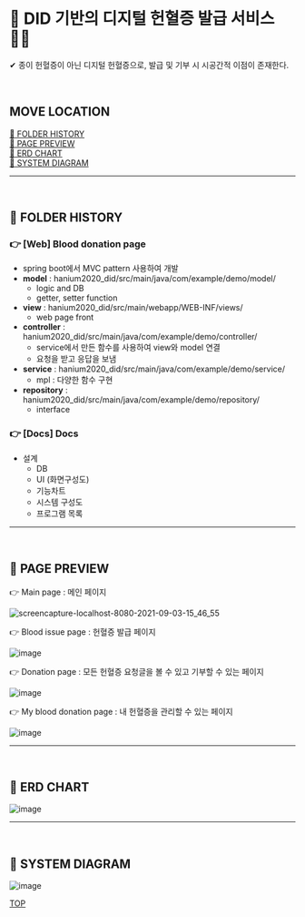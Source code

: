 # 💉 DID 기반의 디지털 헌혈증 발급 서비스 👨‍⚕️ <a name="top"></a>
✔ 종이 헌혈증이 아닌 디지털 헌혈증으로, 발급 및 기부 시 시공간적 이점이 존재한다.

<br/>

## MOVE LOCATION

<a href="#history">📂 FOLDER HISTORY </a><br/>
<a href="#preview">📸 PAGE PREVIEW </a><br/>
<a href="#erd">📄 ERD CHART </a><br/>
<a href="#system">📄 SYSTEM DIAGRAM </a><br/>

<hr/>
<br/>

## 📂 FOLDER HISTORY <a name="history"></a>
### 👉 [Web] Blood donation page
- spring boot에서 MVC pattern 사용하여 개발
- <b>model</b> : hanium2020_did/src/main/java/com/example/demo/model/
  - logic and DB
  - getter, setter function
- <b>view</b> : hanium2020_did/src/main/webapp/WEB-INF/views/
  - web page front
- <b>controller</b> : hanium2020_did/src/main/java/com/example/demo/controller/
  - service에서 만든 함수를 사용하여 view와 model 연결
  - 요청을 받고 응답을 보냄
- <b>service</b> : hanium2020_did/src/main/java/com/example/demo/service/
  - mpl : 다양한 함수 구현
- <b>repository</b> : hanium2020_did/src/main/java/com/example/demo/repository/
  - interface
  
### 👉 [Docs] Docs
- 설계
  - DB
  - UI (화면구성도)
  - 기능차트
  - 시스템 구성도
  - 프로그램 목록

<hr/>
<br/>

## 📸 PAGE PREVIEW <a name="preview"></a>
👉 Main page
: 메인 페이지

![screencapture-localhost-8080-2021-09-03-15_46_55](https://user-images.githubusercontent.com/63227474/131963946-e8bf4532-7f5f-4323-bbc8-1a6fb465db78.png)

👉 Blood issue page
: 헌혈증 발급 페이지

![image](https://user-images.githubusercontent.com/63227474/131963675-39d7611d-214e-45c0-a25e-99d2730f5d98.png)

👉 Donation page
: 모든 헌혈증 요청글을 볼 수 있고 기부할 수 있는 페이지

![image](https://user-images.githubusercontent.com/63227474/131963720-31e93719-6e0b-4ff5-9856-034dbafd783c.png)

👉 My blood donation page
: 내 헌혈증을 관리할 수 있는 페이지

![image](https://user-images.githubusercontent.com/63227474/131963646-b337f905-c370-4bba-8dfd-84f631c25fd8.png)


<hr/>
<br/>

## 📄 ERD CHART <a name="erd"></a>

![image](https://user-images.githubusercontent.com/63227474/131963795-3f947129-72b9-4cd2-b0da-0ab0832568b8.png)

<hr/>
<br/>

## 📄 SYSTEM DIAGRAM <a name="system"></a>

![image](https://user-images.githubusercontent.com/63227474/131963903-00e38f0a-9c83-42e8-8ee3-68a9769613da.png)

<a href="#top">TOP</a>
